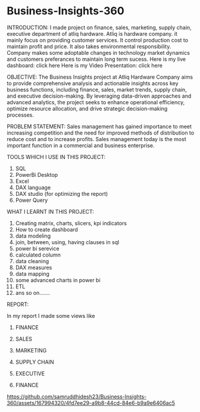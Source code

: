 # Business-Insights-360

INTRODUCTION:
             I made project on finance, sales, marketing, supply chain, executive department of atliq hardware. Atliq is hardware company. it mainly focus on providing customer services.
It control production cost to maintain profit and price. It also takes environmental responsibility. Company makes some adoptable changes in technology market dynamics and customers preferances to maintain long term sucess.
Here is my live dashboard: click here
Here is my Video Presentation: click here

OBJECTIVE:
The Business Insights project at Atliq Hardware Company aims to provide comprehensive analysis and actionable insights across key business functions, including finance, sales, market trends, supply chain, and executive decision-making. By leveraging data-driven approaches and advanced analytics, the project seeks to enhance operational efficiency, optimize resource allocation, and drive strategic decision-making processes.

PROBLEM STATEMENT:
Sales management has gained importance to meet increasing competition and the need for improved methods of distribution to reduce cost and to increase profits. Sales management today is the most important function in a commercial and business enterprise.

TOOLS WHICH I USE IN THIS PROJECT:
1. SQL
2. PowerBi Desktop
3. Excel
4. DAX language
5. DAX studio (for optimizing the report)
6. Power Query

WHAT I LEARNT IN THIS PROJECT:
1. Creating matrix, charts, slicers, kpi indicators
2. How to create dashboard
3. data modeling
4. join, between, using, having clauses in sql
5. power bi serevice
6. calculated column
7. data cleaning
8. DAX measures
9. data mapping
10. some advanced charts in power bi
11. ETL
12. ans so on.......

REPORT:

In my report I made some views like
1. FINANCE
2. SALES
3. MARKETING
4. SUPPLY CHAIN
5. EXECUTIVE

1. FINANCE



https://github.com/samruddhidesh23/Business-Insights-360/assets/167994320/4fd7ee29-a9b8-44cd-84e6-b9a9e6406ac5


